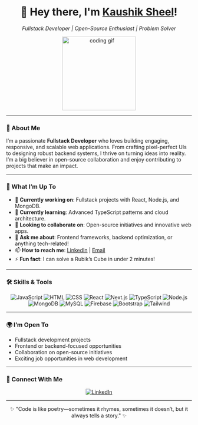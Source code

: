 <!--
**kaushiksheel/kaushiksheel** is a ✨ _special_ ✨ repository because its `README.md` (this file) appears on your GitHub profile.
-->

<div align="center">
  <h1>👋 Hey there, I'm <a href="https://kaushiksheel.github.io">Kaushik Sheel</a>!</h1>
  <p><em>Fullstack Developer | Open-Source Enthusiast | Problem Solver</em></p>
  <img src="https://media.giphy.com/media/LmNwrBhejkK9EFP504/giphy.gif" width="200" alt="coding gif"/>
</div>

---

### 🚀 About Me

I’m a passionate **Fullstack Developer** who loves building engaging, responsive, and scalable web applications. From crafting pixel-perfect UIs to designing robust backend systems, I thrive on turning ideas into reality. I’m a big believer in open-source collaboration and enjoy contributing to projects that make an impact.

---

### 🌟 What I’m Up To

- 🔭 **Currently working on**: Fullstack projects with React, Node.js, and MongoDB.
- 🌱 **Currently learning**: Advanced TypeScript patterns and cloud architecture.
- 👯 **Looking to collaborate on**: Open-source initiatives and innovative web apps.
- 💬 **Ask me about**: Frontend frameworks, backend optimization, or anything tech-related!
- 📫 **How to reach me**: [LinkedIn](https://www.linkedin.com/in/kaushik-sheel/) | [Email](mailto:kaushiksheel9@gmail.com)
- ⚡ **Fun fact**: I can solve a Rubik’s Cube in under 2 minutes!

---

### 🛠️ Skills & Tools

<p align="center">
  <img src="https://img.shields.io/badge/JavaScript-yellow?style=for-the-badge&logo=javascript&logoColor=white" alt="JavaScript"/>
  <img src="https://img.shields.io/badge/HTML-orange?style=for-the-badge&logo=html5&logoColor=white" alt="HTML"/>
  <img src="https://img.shields.io/badge/CSS-blue?style=for-the-badge&logo=css3&logoColor=white" alt="CSS"/>
  <img src="https://img.shields.io/badge/React-skyblue?style=for-the-badge&logo=react&logoColor=white" alt="React"/>
  <img src="https://img.shields.io/badge/Next.js-black?style=for-the-badge&logo=next.js&logoColor=white" alt="Next.js"/>
  <img src="https://img.shields.io/badge/TypeScript-violet?style=for-the-badge&logo=typescript&logoColor=white" alt="TypeScript"/>
  <img src="https://img.shields.io/badge/Node.js-green?style=for-the-badge&logo=node.js&logoColor=white" alt="Node.js"/>
  <img src="https://img.shields.io/badge/MongoDB-darkgreen?style=for-the-badge&logo=mongodb&logoColor=white" alt="MongoDB"/>
  <img src="https://img.shields.io/badge/MySQL-blue?style=for-the-badge&logo=mysql&logoColor=white" alt="MySQL"/>
  <img src="https://img.shields.io/badge/Firebase-yellow?style=for-the-badge&logo=firebase&logoColor=white" alt="Firebase"/>
  <img src="https://img.shields.io/badge/Bootstrap-skyblue?style=for-the-badge&logo=bootstrap&logoColor=white" alt="Bootstrap"/>
  <img src="https://img.shields.io/badge/Tailwind-black?style=for-the-badge&logo=tailwindcss&logoColor=white" alt="Tailwind"/>
</p>

---

### 🌍 I’m Open To

- Fullstack development projects
- Frontend or backend-focused opportunities
- Collaboration on open-source initiatives
- Exciting job opportunities in web development

---

### 🤝 Connect With Me

<p align="center">
  <a href="https://www.linkedin.com/in/kaushik-sheel/">
    <img src="https://img.shields.io/badge/LinkedIn-%230077B5.svg?&style=for-the-badge&logo=linkedin&logoColor=white" alt="LinkedIn"/>
  </a>
  <!-- Add more social links here if you have them (e.g., Twitter, Portfolio) -->
</p>

---

<div align="center">
  <p>✨ "Code is like poetry—sometimes it rhymes, sometimes it doesn’t, but it always tells a story." ✨</p>
</div>
